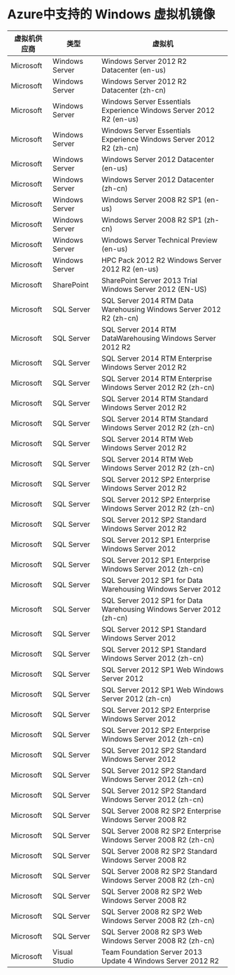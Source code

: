<properties
	pageTitle="Azure中支持的虚拟机镜像"
	description="了解Azure虚拟机能支持的系统镜像"
	services="virtual-machines"
	documentationCenter=""
	authors="Jack Zeng"
	manager="Jie Rong"
	editor=""/>

<tags
	ms.service="virtual-machines-windows"
	wacn.date="07/28/2016"/>

# Azure中支持的 Windows 虚拟机镜像

|虚拟机供应商|类型			|虚拟机																	|
|-----------|---------------|-----------------------------------------------------------------------|
|Microsoft	|Windows Server	|Windows Server 2012 R2 Datacenter (en-us)								|
|Microsoft	|Windows Server	|Windows Server 2012 R2 Datacenter (zh-cn)								|
|Microsoft	|Windows Server	|Windows Server Essentials Experience Windows Server 2012 R2 (en-us)	|
|Microsoft	|Windows Server	|Windows Server Essentials Experience Windows Server 2012 R2 (zh-cn)	|
|Microsoft	|Windows Server	|Windows Server 2012 Datacenter (en-us)									|
|Microsoft	|Windows Server	|Windows Server 2012 Datacenter (zh-cn)									|
|Microsoft	|Windows Server	|Windows Server 2008 R2 SP1 (en-us)										|
|Microsoft	|Windows Server	|Windows Server 2008 R2 SP1 (zh-cn)										|
|Microsoft	|Windows Server	|Windows Server Technical Preview (en-us)								|
|Microsoft	|Windows Server	|HPC Pack 2012 R2 Windows Server 2012 R2 (en-us)						|
|Microsoft	|SharePoint		|SharePoint Server 2013 Trial Windows Server 2012 (EN-US)				|
|Microsoft	|SQL Server		|SQL Server 2014 RTM Data Warehousing Windows Server 2012 R2 (zh-cn)	|
|Microsoft	|SQL Server		|SQL Server 2014 RTM DataWarehousing Windows Server 2012 R2				|
|Microsoft	|SQL Server		|SQL Server 2014 RTM Enterprise Windows Server 2012 R2					|
|Microsoft	|SQL Server		|SQL Server 2014 RTM Enterprise Windows Server 2012 R2 (zh-cn)			|
|Microsoft	|SQL Server		|SQL Server 2014 RTM Standard Windows Server 2012 R2					|
|Microsoft	|SQL Server		|SQL Server 2014 RTM Standard Windows Server 2012 R2 (zh-cn)			|
|Microsoft	|SQL Server		|SQL Server 2014 RTM Web Windows Server 2012 R2							|
|Microsoft	|SQL Server		|SQL Server 2014 RTM Web Windows Server 2012 R2 (zh-cn)					|
|Microsoft	|SQL Server		|SQL Server 2012 SP2 Enterprise Windows Server 2012 R2					|
|Microsoft	|SQL Server		|SQL Server 2012 SP2 Enterprise Windows Server 2012 R2 (zh-cn)			|
|Microsoft	|SQL Server		|SQL Server 2012 SP2 Standard Windows Server 2012 R2					|
|Microsoft	|SQL Server		|SQL Server 2012 SP1 Enterprise Windows Server 2012						|
|Microsoft	|SQL Server		|SQL Server 2012 SP1 Enterprise Windows Server 2012 (zh-cn)				|
|Microsoft	|SQL Server		|SQL Server 2012 SP1 for Data Warehousing Windows Server 2012			|
|Microsoft	|SQL Server		|SQL Server 2012 SP1 for Data Warehousing Windows Server 2012 (zh-cn)	|
|Microsoft	|SQL Server		|SQL Server 2012 SP1 Standard Windows Server 2012						|
|Microsoft	|SQL Server		|SQL Server 2012 SP1 Standard Windows Server 2012 (zh-cn)				|
|Microsoft	|SQL Server		|SQL Server 2012 SP1 Web Windows Server 2012							|
|Microsoft	|SQL Server		|SQL Server 2012 SP1 Web Windows Server 2012 (zh-cn)					|
|Microsoft	|SQL Server		|SQL Server 2012 SP2 Enterprise Windows Server 2012						|
|Microsoft	|SQL Server		|SQL Server 2012 SP2 Enterprise Windows Server 2012 (zh-cn)				|
|Microsoft	|SQL Server		|SQL Server 2012 SP2 Standard Windows Server 2012						|
|Microsoft	|SQL Server		|SQL Server 2012 SP2 Standard Windows Server 2012 (zh-cn)				|
|Microsoft	|SQL Server		|SQL Server 2012 SP2 Standard Windows Server 2012 (zh-cn)				|
|Microsoft	|SQL Server		|SQL Server 2008 R2 SP2 Enterprise Windows Server 2008 R2				|
|Microsoft	|SQL Server		|SQL Server 2008 R2 SP2 Enterprise Windows Server 2008 R2 (zh-cn)		|
|Microsoft	|SQL Server		|SQL Server 2008 R2 SP2 Standard Windows Server 2008 R2					|
|Microsoft	|SQL Server		|SQL Server 2008 R2 SP2 Standard Windows Server 2008 R2 (zh-cn)			|
|Microsoft	|SQL Server		|SQL Server 2008 R2 SP2 Web Windows Server 2008 R2						|
|Microsoft	|SQL Server		|SQL Server 2008 R2 SP2 Web Windows Server 2008 R2 (zh-cn)				|
|Microsoft	|SQL Server		|SQL Server 2008 R2 SP3 Web Windows Server 2008 R2 (zh-cn)				|
|Microsoft	|Visual Studio	|Team Foundation Server 2013 Update 4 Windows Server 2012 R2			|